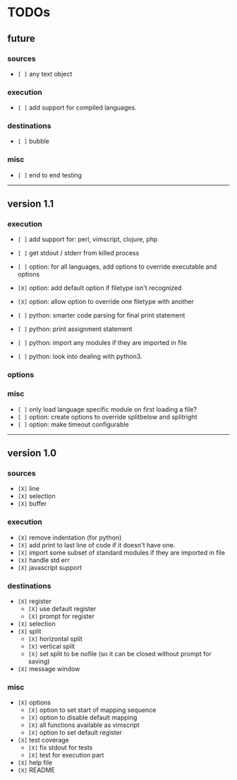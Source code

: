 # TODOs

## future

### sources

* `[ ]` any text object

### execution

* `[ ]` add support for compiled languages.

### destinations

* `[ ]` bubble

### misc

* `[ ]` end to end testing

--------------------------------------------------------------------------------

## version 1.1

### execution

* `[ ]` add support for: perl, vimscript, clojure, php
* `[ ]` get stdout / stderr from killed process
* `[ ]` option: for all languages, add options to override executable and options
* `[X]` option: add default option if filetype isn't recognized
* `[X]` option: allow option to override one filetype with another

* `[ ]` python: smarter code parsing for final print statement
* `[ ]` python: print assignment statement
* `[ ]` python: import any modules if they are imported in file
* `[ ]` python: look into dealing with python3.

### options

### misc

* `[ ]` only load language specific module on first loading a file?
* `[ ]` option: create options to override splitbelow and splitright
* `[ ]` option: make timeout configurable

--------------------------------------------------------------------------------

## version 1.0

### sources

* `[X]` line
* `[X]` selection
* `[X]` buffer

### execution

* `[X]` remove indentation (for python)
* `[X]` add print to last line of code if it doesn't have one.
* `[X]` import some subset of standard modules if they are imported in file
* `[X]` handle std err
* `[X]` javascript support

### destinations

* `[X]` register
    * `[X]` use default register
    * `[X]` prompt for register
* `[X]` selection
* `[X]` split
    * `[X]` horizontal split
    * `[X]` vertical split
    * `[X]` set split to be nofile (so it can be closed without prompt for saving)
* `[X]` message window

### misc

* `[X]` options
    * `[X]` option to set start of mapping sequence
    * `[X]` option to disable default mapping
    * `[X]` all functions available as vimscript
    * `[X]` option to set default register
* `[X]` test coverage
    * `[X]` fix stdout for tests
    * `[X]` test for execution part
* `[X]` help file
* `[X]` README
